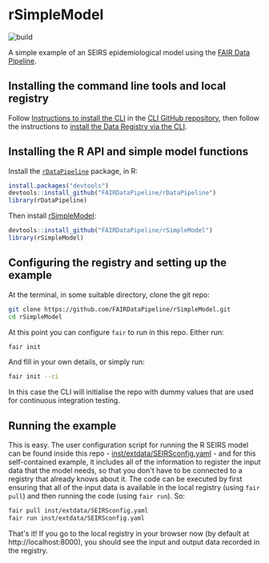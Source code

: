 # rSimpleModel

![build](https://github.com/FAIRDataPipeline/rSimpleModel/actions/workflows/test-build.yaml/badge.svg)

A simple example of an SEIRS epidemiological model using the [FAIR Data Pipeline](https://fairdatapipeline.github.io).

## Installing the command line tools and local registry

Follow [Instructions to install the CLI](https://github.com/FAIRDataPipeline/FAIR-CLI#installation) in the [CLI GitHub repository](https://github.com/FAIRDataPipeline/FAIR-CLI), then follow the instructions to [install the Data Registry via the CLI](https://github.com/FAIRDataPipeline/FAIR-CLI#registry).

## Installing the R API and simple model functions

Install the [`rDataPipeline`](https://github.com/FAIRDataPipeline/rDataPipeline) package, in R:

```R
install.packages("devtools")
devtools::install_github("FAIRDataPipeline/rDataPipeline")
library(rDataPipeline)
```

Then install [rSimpleModel](https://github.com/FAIRDataPipeline/rSimpleModel):

```R
devtools::install_github("FAIRDataPipeline/rSimpleModel")
library(rSimpleModel)
```

## Configuring the registry and setting up the example

At the terminal, in some suitable directory, clone the git repo:

```sh
git clone https://github.com/FAIRDataPipeline/rSimpleModel.git
cd rSimpleModel
```

At this point you can configure `fair` to run in this repo. Either run:

```sh
fair init
```

And fill in your own details, or simply run:

```sh
fair init --ci
```

In this case the CLI will initialise the repo with dummy values that are used for continuous integration testing.

## Running the example

This is easy. The user configuration script for running the R SEIRS model can be found inside this repo - [inst/extdata/SEIRSconfig.yaml](https://raw.githubusercontent.com/FAIRDataPipeline/rSimpleModel/main/inst/extdata/SEIRSconfig.yaml) - and for this self-contained example, it includes all of the information to register the input data that the model needs, so that you don't have to be connected to a registry that already knows about it. The code can be executed by first ensuring that all of the input data is available in the local registry (using `fair pull`) and then running the code (using `fair run`). So:

```sh
fair pull inst/extdata/SEIRSconfig.yaml
fair run inst/extdata/SEIRSconfig.yaml
```

That's it! If you go to the local registry in your browser now (by default at http://localhost:8000), you should see the input and output data recorded in the registry.
